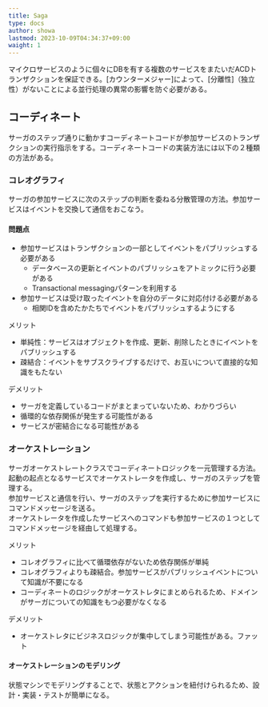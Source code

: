 ```yaml
---
title: Saga
type: docs
author: showa
lastmod: 2023-10-09T04:34:37+09:00
waight: 1
---
```


マイクロサービスのように個々にDBを有する複数のサービスをまたいだACDトランザクションを保証できる。[カウンターメジャー]によって、[分離性]（独立性）がないことによる並行処理の異常の影響を防ぐ必要がある。  

## コーディネート

サーガのステップ通りに動かすコーディネートコードが参加サービスのトランザクションの実行指示をする。コーディネートコードの実装方法には以下の２種類の方法がある。  

### コレオグラフィ

サーガの参加サービスに次のステップの判断を委ねる分散管理の方法。参加サービスはイベントを交換して通信をおこなう。  

#### 問題点

- 参加サービスはトランザクションの一部としてイベントをパブリッシュする必要がある
  - データベースの更新とイベントのパブリッシュをアトミックに行う必要がある
  - Transactional messagingパターンを利用する
- 参加サービスは受け取ったイベントを自分のデータに対応付ける必要がある
  - 相関IDを含めたかたちでイベントをパブリッシュするようにする

メリット

- 単純性：サービスはオブジェクトを作成、更新、削除したときにイベントをパブリッシュする
- 疎結合：イベントをサブスクライブするだけで、お互いについて直接的な知識をもたない

デメリット

- サーガを定義しているコードがまとまっていないため、わかりづらい
- 循環的な依存関係が発生する可能性がある
- サービスが密結合になる可能性がある

### オーケストレーション

サーガオーケストレートクラスでコーディネートロジックを一元管理する方法。起動の起点となるサービスでオーケストレータを作成し、サーガのステップを管理する。  
参加サービスと通信を行い、サーガのステップを実行するために参加サービスにコマンドメッセージを送る。  
オーケストレータを作成したサービスへのコマンドも参加サービスの１つとしてコマンドメッセージを経由して処理する。  

メリット

- コレオグラフィに比べて循環依存がないため依存関係が単純
- コレオグラフィよりも疎結合。参加サービスがパブリッシュイベントについて知識が不要になる
- コーディネートのロジックがオーケストレタにまとめられるため、ドメインがサーガについての知識をもつ必要がなくなる

デメリット

- オーケストレタにビジネスロジックが集中してしまう可能性がある。ファット

#### オーケストレーションのモデリング

状態マシンでモデリングすることで、状態とアクションを紐付けられるため、設計・実装・テストが簡単になる。
